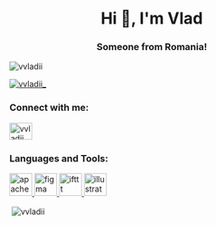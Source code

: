 <h1 align="center">Hi 👋, I'm Vlad</h1>
<h3 align="center">Someone from Romania!</h3>

<p align="left"> <img src="https://komarev.com/ghpvc/?username=vvladii&label=Profile%20views&color=0e75b6&style=flat" alt="vvladii" /> </p>

<p align="left"> <a href="https://twitter.com/vvladii_" target="blank"><img src="https://img.shields.io/twitter/follow/vvladii_?logo=twitter&style=for-the-badge" alt="vvladii_" /></a> </p>

<h3 align="left">Connect with me:</h3>
<p align="left">
<a href="https://twitter.com/vvladii_" target="blank"><img align="center" src="https://raw.githubusercontent.com/rahuldkjain/github-profile-readme-generator/master/src/images/icons/Social/twitter.svg" alt="vvladii_" height="30" width="40" /></a>
</p>

<h3 align="left">Languages and Tools:</h3>
<p align="left"> <a href="https://cordova.apache.org/" target="_blank" rel="noreferrer"> <img src="https://www.vectorlogo.zone/logos/apache_cordova/apache_cordova-icon.svg" alt="apachecordova" width="40" height="40"/> </a> <a href="https://www.figma.com/" target="_blank" rel="noreferrer"> <img src="https://www.vectorlogo.zone/logos/figma/figma-icon.svg" alt="figma" width="40" height="40"/> </a> <a href="https://ifttt.com/" target="_blank" rel="noreferrer"> <img src="https://www.vectorlogo.zone/logos/ifttt/ifttt-ar21.svg" alt="ifttt" width="40" height="40"/> </a> <a href="https://www.adobe.com/in/products/illustrator.html" target="_blank" rel="noreferrer"> <img src="https://www.vectorlogo.zone/logos/adobe_illustrator/adobe_illustrator-icon.svg" alt="illustrator" width="40" height="40"/> </a> </p>

<p>&nbsp;<img align="center" src="https://github-readme-stats.vercel.app/api?username=vvladii&show_icons=true&locale=en" alt="vvladii" /></p>
